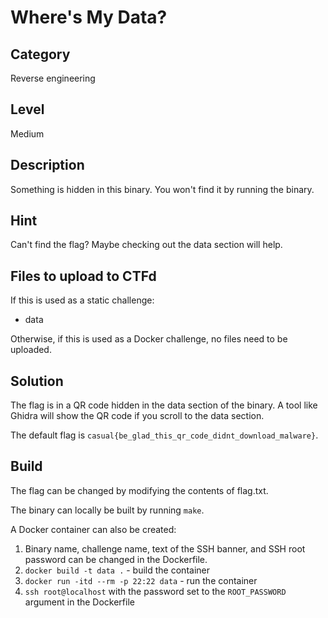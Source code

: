 # Where's My Data?

## Category

Reverse engineering

## Level

Medium

## Description

Something is hidden in this binary. You won't find it by running the binary.

## Hint

Can't find the flag? Maybe checking out the data section will help.

## Files to upload to CTFd

If this is used as a static challenge:

* data

Otherwise, if this is used as a Docker challenge, no files need to be uploaded.

## Solution

The flag is in a QR code hidden in the data section of the binary. A tool like Ghidra will show the QR code if you scroll to the data section.

The default flag is `casual{be_glad_this_qr_code_didnt_download_malware}`.

## Build

The flag can be changed by modifying the contents of flag.txt.

The binary can locally be built by running `make`.

A Docker container can also be created:

1. Binary name, challenge name, text of the SSH banner, and SSH root password can be changed in the
Dockerfile.
2. `docker build -t data .` - build the container
3. `docker run -itd --rm -p 22:22 data` - run the container
4. `ssh root@localhost` with the password set to the `ROOT_PASSWORD` argument in the Dockerfile

